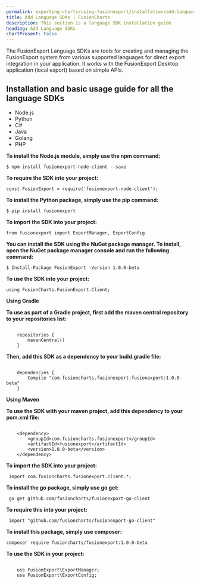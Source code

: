 ```yaml
---
permalink: exporting-charts/using-fusionexport/installation/add-language-sdks.html
title: Add Language SDKs | FusionCharts
description: This section is a language SDK installation guide
heading: Add Language SDKs
chartPresent: False
---
```


The FusionExport Language SDKs are tools for creating and managing the FusionExport system from various supported languages for direct export integration in your application. It works with the FusionExport Desktop application (local export) based on simple APIs.

## Installation and basic usage guide for all the language SDKs

<div class="code-wrapper">
<ul class="code-tabs extra-tabs">
    <li class="active"><a data-toggle="nodejs">Node.js</a></li>
    <li><a data-toggle="python">Python</a></li>
    <li><a data-toggle="csharp">C#</a></li>
    <li><a data-toggle="java">Java</a></li>
    <li><a data-toggle="golang">Golang</a></li>
    <li><a data-toggle="php">PHP</a></li>
</ul>

<div class="tab-content extra-tabs">
<div class="tab nodejs-tab active">
<strong>To install the Node.js module, simply use the npm command:</strong>
<pre><code class="language-javscript">$ npm install fusionexport-node-client --save</code></pre>
<strong>To require the SDK into your project:</strong>
<pre><code class="language-javscript">const FusionExport = require('fusionexport-node-client');</code></pre>
</div>

<div class="tab python-tab">
<strong>To install the Python package, simply use the pip command:</strong>
<pre><code class="language-python">$ pip install fusionexport</code></pre>
<strong>To import the SDK into your project:</strong>
<pre><code class="language-python">from fusionexport import ExportManager, ExportConfig</code></pre>
</div>

<div class="tab csharp-tab">
<strong>You can install the SDK using the NuGet package manager. To install, open the NuGet package manager console and run the following command:</strong>
<pre><code class="language-cs">$ Install-Package FusionExport -Version 1.0.0-beta</code></pre>
<strong>To use the SDK into your project:</strong>
<pre><code class="language-vb">using FusionCharts.FusionExport.Client; </code></pre>
</div>

<div class="tab java-tab">
<p><strong>Using Gradle</strong></p>
<strong>To use as part of a Gradle project, first add the maven central repository to your repositories list:</strong>
<pre><code class="language-java">
	repositories {
    	mavenCentral()
	}
</code></pre>
<strong>Then, add this SDK as a dependency to your build.gradle file:</strong>
<pre><code class="language-java">
	dependencies {
    	Compile "com.fusioncharts.fusionexport:fusionexport:1.0.0-beta"
	}
</code></pre>
<p><strong>Using Maven</strong></p>
<strong>To use the SDK with your maven project, add this dependency to your pom.xml file:</strong>
<pre><code class="language-java">
	&lt;dependency&gt;
		&lt;groupId&gt;com.fusioncharts.fusionexport&lt;/groupId&gt;
		&lt;artifactId&gt;fusionexport&lt;/artifactId&gt;
		&lt;version&gt;1.0.0-beta&lt;/version&gt;
	&lt;/dependency&gt;
</code></pre>
<strong>To import the SDK into your project:</strong>
<pre><code class="language-java"> import com.fusioncharts.fusionexport.client.*; </code></pre> </div>
<div class="tab golang-tab">
<strong>To install the go package, simply use go get:</strong>
<pre><code class="language-go"> go get github.com/fusioncharts/fusionexport-go-client </code></pre>
<strong>To require this into your project:</strong>
<pre><code class="language-go"> import "github.com/fusioncharts/fusionexport-go-client"</code></pre>
</div>

<div class="tab php-tab">
<strong>To install this package, simply use composer:</strong>
<pre><code class="language-php">composer require fusioncharts/fusionexport:1.0.0-beta</code></pre>
<strong>To use the SDK in your project:</strong>
<pre><code class="language-php">
    use FusionExport\ExportManager;
	use FusionExport\ExportConfig;
</code></pre>
</div>
</div>
</div>